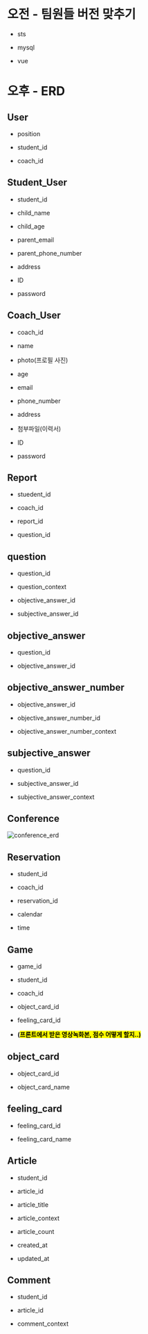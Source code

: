 # 오전 - 팀원들 버전 맞추기

- sts

- mysql

- vue

# 오후 - ERD

## User

- position

- student_id

- coach_id

## Student_User

- student_id

- child_name

- child_age

- parent_email

- parent_phone_number

- address

- ID

- password

## Coach_User

- coach_id

- name

- photo(프로필 사진)

- age

- email

- phone_number

- address

- 첨부파일(이력서)

- ID

- password

## Report

- stuedent_id

- coach_id

- report_id

- question_id

## question

- question_id

- question_context

- objective_answer_id

- subjective_answer_id

## objective_answer

- question_id

- objective_answer_id

## objective_answer_number

- objective_answer_id

- objective_answer_number_id

- objective_answer_number_context

## subjective_answer

- question_id

- subjective_answer_id

- subjective_answer_context

## Conference

![conference_erd](assets/conference_erd.jpg)

## Reservation

- student_id

- coach_id

- reservation_id

- calendar

- time

## Game

- game_id

- student_id

- coach_id

- object_card_id

- feeling_card_id

- **(<mark>프론트에서 받은 영상녹화본, 점수 어떻게 할지..)</mark>**

## object_card

- object_card_id

- object_card_name

## feeling_card

- feeling_card_id 

- feeling_card_name

## Article

- student_id

- article_id

- article_title

- article_context

- article_count

- created_at

- updated_at

## Comment

- student_id

- article_id

- comment_context
